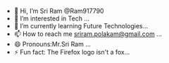 - 👋 Hi, I’m Sri Ram @Ram917790
- 👀 I’m interested in Tech ...
- 🌱 I’m currently learning Future Technologies...
- 📫 How to reach me sriram.polakam@gmail.com ...
- 😄 Pronouns:Mr.Sri Ram ...
- ⚡ Fun fact: The Firefox logo isn't a fox...

<!---
Ram917790/Ram917790 is a ✨ special ✨ repository because its `README.md` (this file) appears on your GitHub profile.
You can click the Preview link to take a look at your changes.
--->
